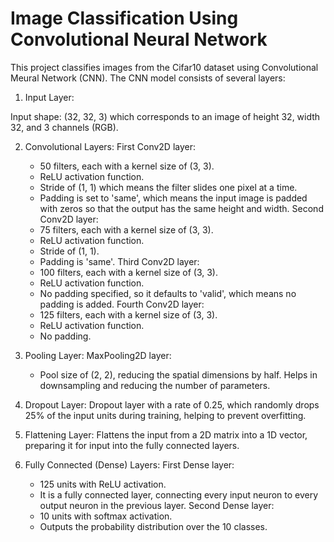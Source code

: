 # Image Classification Using Convolutional Neural Network
This project classifies images from the Cifar10 dataset using Convolutional Meural Network (CNN). The CNN model consists of several layers:

1. Input Layer:

Input shape: (32, 32, 3) which corresponds to an image of height 32, width 32, and 3 channels (RGB).

2. Convolutional Layers:
   First Conv2D layer:
   * 50 filters, each with a kernel size of (3, 3).
   * ReLU activation function.
   * Stride of (1, 1) which means the filter slides one pixel at a time.
   * Padding is set to 'same', which means the input image is padded with zeros so that the output has the same height and width.
   Second Conv2D layer:
   * 75 filters, each with a kernel size of (3, 3).
   * ReLU activation function.
   * Stride of (1, 1).
   * Padding is 'same'.
   Third Conv2D layer:
   * 100 filters, each with a kernel size of (3, 3).
   * ReLU activation function.
   * No padding specified, so it defaults to 'valid', which means no padding is added.
   Fourth Conv2D layer:
   * 125 filters, each with a kernel size of (3, 3).
   * ReLU activation function.
   * No padding.
     
3. Pooling Layer:
   MaxPooling2D layer:
   * Pool size of (2, 2), reducing the spatial dimensions by half. Helps in downsampling and reducing the number of parameters.
    
4. Dropout Layer:
   Dropout layer with a rate of 0.25, which randomly drops 25% of the input units during training, helping to prevent overfitting.

5. Flattening Layer:
   Flattens the input from a 2D matrix into a 1D vector, preparing it for input into the fully connected layers.

6. Fully Connected (Dense) Layers:
   First Dense layer:
   * 125 units with ReLU activation.
   * It is a fully connected layer, connecting every input neuron to every output neuron in the previous layer.
   Second Dense layer:
   * 10 units with softmax activation.
   * Outputs the probability distribution over the 10 classes.
